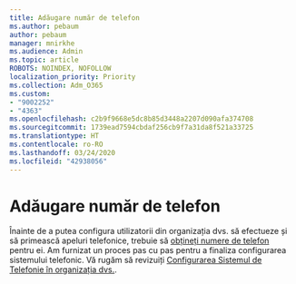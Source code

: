 ```yaml
---
title: Adăugare număr de telefon
ms.author: pebaum
author: pebaum
manager: mnirkhe
ms.audience: Admin
ms.topic: article
ROBOTS: NOINDEX, NOFOLLOW
localization_priority: Priority
ms.collection: Adm_O365
ms.custom:
- "9002252"
- "4363"
ms.openlocfilehash: c2b9f9668e5dc8b85d3448a2207d090afa374708
ms.sourcegitcommit: 1739ead7594cbdaf256cb9f7a31da8f521a33725
ms.translationtype: HT
ms.contentlocale: ro-RO
ms.lasthandoff: 03/24/2020
ms.locfileid: "42938056"
---
```

# <a name="add-phone-number"></a>Adăugare număr de telefon

Înainte de a putea configura utilizatorii din organizația dvs. să efectueze și să primească apeluri telefonice, trebuie să [obțineți numere de telefon](https://docs.microsoft.com/MicrosoftTeams/phone-number-calling-plans/port-order-overview) pentru ei. Am furnizat un proces pas cu pas pentru a finaliza configurarea sistemului telefonic. Vă rugăm să revizuiți [Configurarea Sistemul de Telefonie în organizația dvs.](https://docs.microsoft.com/MicrosoftTeams/phone-number-calling-plans/port-order-overview). 
